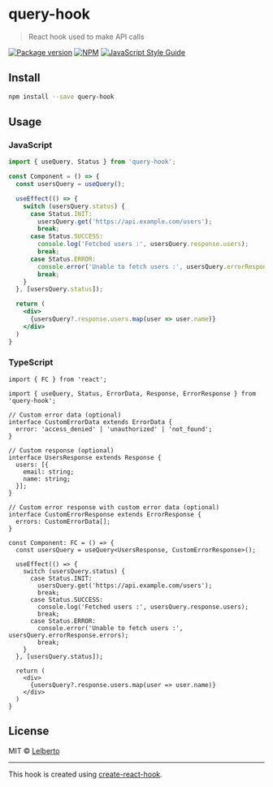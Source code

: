 # query-hook

> React hook used to make API calls

[![Package version](https://img.shields.io/github/package-json/v/Lelberto/query-hook)](https://www.npmjs.com/package/@lelberto/query-hook) [![NPM](https://img.shields.io/npm/v/query-hook.svg)](https://www.npmjs.com/package/@lelberto/query-hook) [![JavaScript Style Guide](https://img.shields.io/badge/code_style-standard-brightgreen.svg)](https://standardjs.com)

## Install

```bash
npm install --save query-hook
```

## Usage

### JavaScript
```jsx
import { useQuery, Status } from 'query-hook';

const Component = () => {
  const usersQuery = useQuery();

  useEffect(() => {
    switch (usersQuery.status) {
      case Status.INIT:
        usersQuery.get('https://api.example.com/users');
        break;
      case Status.SUCCESS:
        console.log('Fetched users :', usersQuery.response.users);
        break;
      case Status.ERROR:
        console.error('Unable to fetch users :', usersQuery.errorResponse.errors);
        break;
    }
  }, [usersQuery.status]);

  return (
    <div>
      {usersQuery?.response.users.map(user => user.name)}
    </div>
  )
}
```

### TypeScript
```tsx
import { FC } from 'react';

import { useQuery, Status, ErrorData, Response, ErrorResponse } from 'query-hook';

// Custom error data (optional)
interface CustomErrorData extends ErrorData {
  error: 'access_denied' | 'unauthorized' | 'not_found';
}

// Custom response (optional)
interface UsersResponse extends Response {
  users: [{
    email: string;
    name: string;
  }];
}

// Custom error response with custom error data (optional)
interface CustomErrorResponse extends ErrorResponse {
  errors: CustomErrorData[];
}

const Component: FC = () => {
  const usersQuery = useQuery<UsersResponse, CustomErrorResponse>();

  useEffect(() => {
    switch (usersQuery.status) {
      case Status.INIT:
        usersQuery.get('https://api.example.com/users');
        break;
      case Status.SUCCESS:
        console.log('Fetched users :', usersQuery.response.users);
        break;
      case Status.ERROR:
        console.error('Unable to fetch users :', usersQuery.errorResponse.errors);
        break;
    }
  }, [usersQuery.status]);

  return (
    <div>
      {usersQuery?.response.users.map(user => user.name)}
    </div>
  )
}
```

## License

MIT © [Lelberto](https://github.com/Lelberto)

---

This hook is created using [create-react-hook](https://github.com/hermanya/create-react-hook).
